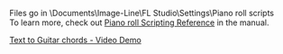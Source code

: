 Files go in \Documents\Image-Line\FL Studio\Settings\Piano roll scripts  
To learn more, check out [Piano roll Scripting Reference](https://www.image-line.com/fl-studio-learning/fl-studio-online-manual/html/pianoroll_scripting_api.htm) in the manual.  

[Text to Guitar chords - Video Demo](https://www.youtube.com/watch?v=wd9slEZciDE)
